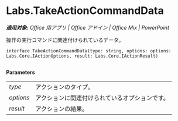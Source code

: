 
# <a name="labs.takeactioncommanddata"></a>Labs.TakeActionCommandData

 _**適用対象:** Office 用アプリ | Office アドイン | Office Mix | PowerPoint_

操作の実行コマンドに関連付けられているデータ。

```
interface TakeActionCommandData(type: string, options: options: Labs.Core.IActionOptions, result: Labs.Core.IActionResult)
```


## 

 **Parameters**


|||
|:-----|:-----|
| _type_|アクションのタイプ。|
| _options_|アクションに関連付けられているオプションです。|
| _result_|アクションの結果。|
